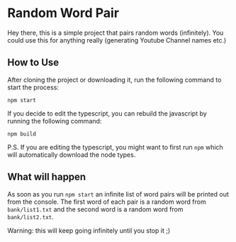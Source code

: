 # Random Word Pair

Hey there, this is a simple project that pairs random words (infinitely). You could use this for anything really (generating Youtube Channel names etc.)

## How to Use

After cloning the project or downloading it, run the following command to start the process:

`npm start`

If you decide to edit the typescript, you can rebuild the javascript by running the following command:

`npm build`

P.S. If you are editing the typescript, you might want to first run `npm` which will automatically download the node types.

## What will happen

As soon as you run `npm start` an infinite list of word pairs will be printed out from the console. The first word of each pair is a random word from `bank/list1.txt` and the second word is a random word from `bank/list2.txt`.

Warning: this will keep going infinitely until you stop it ;)
